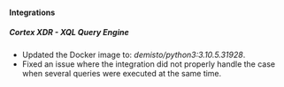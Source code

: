 
#### Integrations
##### Cortex XDR - XQL Query Engine
- Updated the Docker image to: *demisto/python3:3.10.5.31928*.
- Fixed an issue where the integration did not properly handle the case when several queries were executed at the same time.
